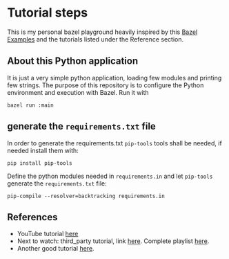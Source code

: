 # Tutorial steps

This is my personal bazel playground heavily inspired by this [Bazel Examples](https://github.com/bazelbuild/examples) and the tutorials listed under the Reference section.

## About this Python application

It is just a very simple python application, loading few modules and printing few strings. The purpose of this repository is to configure the Python environment and execution with Bazel. Run it with

```shell
bazel run :main
```

## generate the `requirements.txt` file

In order to generate the requirements.txt `pip-tools` tools shall be needed, if needed install them with:

```shell
pip install pip-tools
```

Define the python modules needed in `requirements.in` and let `pip-tools` generate the `requirements.txt` file:

```shell
pip-compile --resolver=backtracking requirements.in
```

## References

* YouTube tutorial [here](https://www.youtube.com/watch?v=y9GpV_K17xo)
* Next to watch: third_party tutorial, link [here](https://www.youtube.com/watch?v=bhirT014eCE). Complete playlist [here](https://www.youtube.com/watch?v=y9GpV_K17xo&list=PLDgAeh9AGP98VZoFi39t0jXYqkHzcC01m).
* Another good tutorial [here](https://testdriven.io/blog/bazel-builds/).
